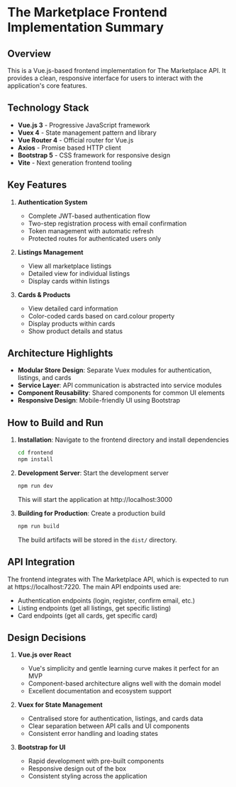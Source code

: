 # The Marketplace Frontend Implementation Summary

## Overview

This is a Vue.js-based frontend implementation for The Marketplace API. It provides a clean, responsive interface for users to interact with the application's core features.

## Technology Stack

- **Vue.js 3** - Progressive JavaScript framework
- **Vuex 4** - State management pattern and library
- **Vue Router 4** - Official router for Vue.js
- **Axios** - Promise based HTTP client
- **Bootstrap 5** - CSS framework for responsive design
- **Vite** - Next generation frontend tooling

## Key Features

1. **Authentication System**
   - Complete JWT-based authentication flow
   - Two-step registration process with email confirmation
   - Token management with automatic refresh
   - Protected routes for authenticated users only

2. **Listings Management**
   - View all marketplace listings
   - Detailed view for individual listings
   - Display cards within listings

3. **Cards & Products**
   - View detailed card information
   - Color-coded cards based on card.colour property
   - Display products within cards
   - Show product details and status

## Architecture Highlights

- **Modular Store Design**: Separate Vuex modules for authentication, listings, and cards
- **Service Layer**: API communication is abstracted into service modules
- **Component Reusability**: Shared components for common UI elements
- **Responsive Design**: Mobile-friendly UI using Bootstrap

## How to Build and Run

1. **Installation**: Navigate to the frontend directory and install dependencies
   ```bash
   cd frontend
   npm install
   ```

2. **Development Server**: Start the development server
   ```bash
   npm run dev
   ```
   This will start the application at http://localhost:3000

3. **Building for Production**: Create a production build
   ```bash
   npm run build
   ```
   The build artifacts will be stored in the `dist/` directory.

## API Integration

The frontend integrates with The Marketplace API, which is expected to run at https://localhost:7220. The main API endpoints used are:

- Authentication endpoints (login, register, confirm email, etc.)
- Listing endpoints (get all listings, get specific listing)
- Card endpoints (get all cards, get specific card)

## Design Decisions

1. **Vue.js over React**
   - Vue's simplicity and gentle learning curve makes it perfect for an MVP
   - Component-based architecture aligns well with the domain model
   - Excellent documentation and ecosystem support

2. **Vuex for State Management**
   - Centralised store for authentication, listings, and cards data
   - Clear separation between API calls and UI components
   - Consistent error handling and loading states

3. **Bootstrap for UI**
   - Rapid development with pre-built components
   - Responsive design out of the box
   - Consistent styling across the application
